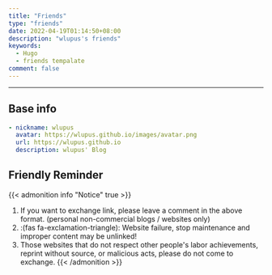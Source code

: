 ```yaml
---
title: "Friends"
type: "friends"
date: 2022-04-19T01:14:50+08:00
description: "wlupus's friends"
keywords:
  - Hugo
  - friends tempalate
comment: false
---
```


<!-- When you set data `friends.yml` in `yourProject/data/` directory, it will be automatically loaded here. -->
---
<!-- You can define additional content below for this page. -->
## Base info

```yaml
- nickname: wlupus
  avatar: https://wlupus.github.io/images/avatar.png
  url: https://wlupus.github.io
  description: wlupus' Blog
```

## Friendly Reminder

{{< admonition info "Notice" true >}}
1. If you want to exchange link, please leave a comment in the above format. (personal non-commercial blogs / websites only)
2. :(fas fa-exclamation-triangle): Website failure, stop maintenance and improper content may be unlinked!
3. Those websites that do not respect other people's labor achievements, reprint without source, or malicious acts, please do not come to exchange.
{{< /admonition >}}
